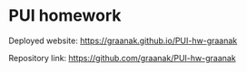 # PUI homework

Deployed website: https://graanak.github.io/PUI-hw-graanak

Repository link: https://github.com/graanak/PUI-hw-graanak
